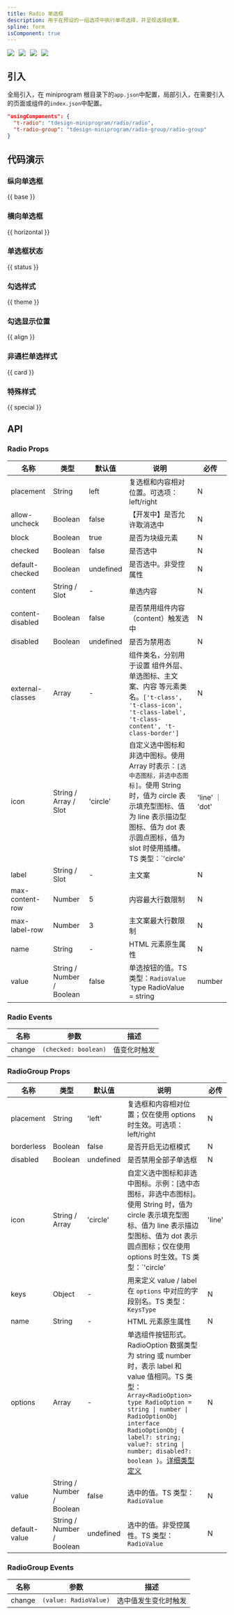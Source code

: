 ```yaml
---
title: Radio 单选框
description: 用于在预设的一组选项中执行单项选择，并呈现选择结果。
spline: form
isComponent: true
---
```


<span class="coverages-badge" style="margin-right: 10px"><img src="https://img.shields.io/badge/coverages%3A%20lines-98%25-blue" /></span><span class="coverages-badge" style="margin-right: 10px"><img src="https://img.shields.io/badge/coverages%3A%20functions-100%25-blue" /></span><span class="coverages-badge" style="margin-right: 10px"><img src="https://img.shields.io/badge/coverages%3A%20statements-99%25-blue" /></span><span class="coverages-badge" style="margin-right: 10px"><img src="https://img.shields.io/badge/coverages%3A%20branches-88%25-blue" /></span>
## 引入

全局引入，在 miniprogram 根目录下的`app.json`中配置，局部引入，在需要引入的页面或组件的`index.json`中配置。

```json
"usingComponents": {
  "t-radio": "tdesign-miniprogram/radio/radio",
  "t-radio-group": "tdesign-miniprogram/radio-group/radio-group"
}
```

## 代码演示

### 纵向单选框

{{ base }}

### 横向单选框

{{ horizontal }}

### 单选框状态

{{ status }}

### 勾选样式

{{ theme }}

### 勾选显示位置

{{ align }}

### 非通栏单选样式

{{ card }}

### 特殊样式

{{ special }}

## API
### Radio Props

名称 | 类型 | 默认值 | 说明 | 必传
-- | -- | -- | -- | --
placement | String | left | 复选框和内容相对位置。可选项：left/right | N
allow-uncheck | Boolean | false | 【开发中】是否允许取消选中 | N
block | Boolean | true | 是否为块级元素 | N
checked | Boolean | false | 是否选中 | N
default-checked | Boolean | undefined | 是否选中。非受控属性 | N
content | String / Slot | - | 单选内容 | N
content-disabled | Boolean | false | 是否禁用组件内容（content）触发选中 | N
disabled | Boolean | undefined | 是否为禁用态 | N
external-classes | Array | - | 组件类名，分别用于设置 组件外层、单选图标、主文案、内容 等元素类名。`['t-class', 't-class-icon', 't-class-label', 't-class-content', 't-class-border']` | N
icon | String / Array / Slot | 'circle' | 自定义选中图标和非选中图标。使用 Array 时表示：`[选中态图标，非选中态图标]`。使用 String 时，值为 circle 表示填充型图标、值为 line 表示描边型图标、值为 dot 表示圆点图标，值为 slot 时使用插槽。TS 类型：`'circle' | 'line' ｜ 'dot' | Array<string>` | N
label | String / Slot | - | 主文案 | N
max-content-row | Number | 5 | 内容最大行数限制 | N
max-label-row | Number | 3 | 主文案最大行数限制 | N
name | String | - | HTML 元素原生属性 | N
value | String / Number / Boolean | false | 单选按钮的值。TS 类型：`RadioValue` `type RadioValue = string | number | boolean`。[详细类型定义](https://github.com/Tencent/tdesign-miniprogram/tree/develop/src/radio/type.ts) | N

### Radio Events

名称 | 参数 | 描述
-- | -- | --
change | `(checked: boolean)` | 值变化时触发

### RadioGroup Props

名称 | 类型 | 默认值 | 说明 | 必传
-- | -- | -- | -- | --
placement | String | 'left' | 复选框和内容相对位置；仅在使用 options 时生效。可选项：left/right | N
borderless | Boolean | false | 是否开启无边框模式 | N
disabled | Boolean | undefined | 是否禁用全部子单选框 | N
icon | String / Array | 'circle' | 自定义选中图标和非选中图标。示例：[选中态图标，非选中态图标]。使用 String 时，值为 circle 表示填充型图标、值为 line 表示描边型图标、值为 dot 表示圆点图标；仅在使用 options 时生效。TS 类型：`'circle' | 'line' | 'dot' | Array<string>` | N
keys | Object | - | 用来定义 value / label 在 `options` 中对应的字段别名。TS 类型：`KeysType` | N
name | String | - | HTML 元素原生属性 | N
options | Array | - | 单选组件按钮形式。RadioOption 数据类型为 string 或 number 时，表示 label 和 value 值相同。TS 类型：`Array<RadioOption>` `type RadioOption = string \| number \| RadioOptionObj` `interface RadioOptionObj { label?: string; value?: string \| number; disabled?: boolean }`。[详细类型定义](https://github.com/Tencent/tdesign-miniprogram/tree/develop/src/radio-group/type.ts) | N
value | String / Number / Boolean | false | 选中的值。TS 类型：`RadioValue` | N
default-value | String / Number / Boolean | undefined | 选中的值。非受控属性。TS 类型：`RadioValue` | N

### RadioGroup Events

名称 | 参数 | 描述
-- | -- | --
change | `(value: RadioValue)` | 选中值发生变化时触发
